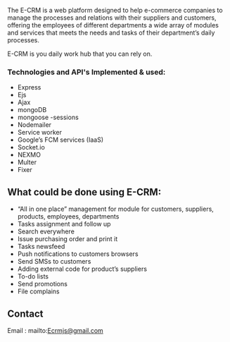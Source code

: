 The E-CRM is a web platform designed to help e-commerce companies to manage the processes and relations with their suppliers and customers, offering the employees of different departments a wide array of modules and services that meets the needs and tasks of their department’s daily processes. 

E-CRM is you daily work hub that you can rely on.

### Technologies and API's Implemented & used:
-	Express
-	Ejs 
-	Ajax
-	mongoDB
-	mongoose 
-sessions 
-	Nodemailer 
-	Service worker
-	Google’s FCM services (IaaS)
-	Socket.io
-	NEXMO
-	Multer 
-	Fixer 

## What could be done using E-CRM:

-	“All in one place” management for module for customers, suppliers, products, employees, departments
-	Tasks assignment and follow up
-	Search everywhere
-	Issue purchasing order and print it
-	Tasks newsfeed
-	Push notifications to customers browsers
-	Send SMSs to customers
-	Adding external code for product’s suppliers
-	To-do lists
-	Send promotions
-	File complains 

## Contact
Email : mailto:Ecrmjs@gmail.com
 


